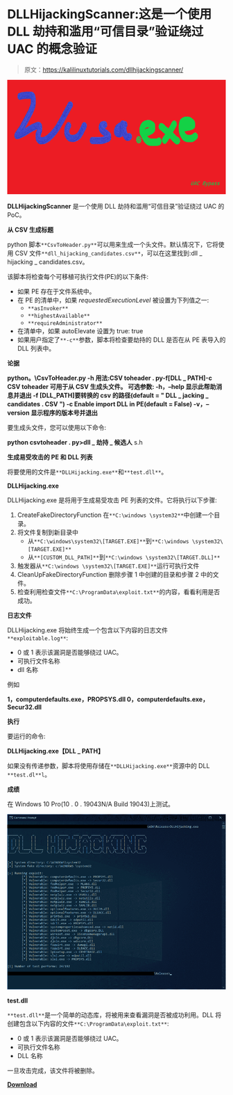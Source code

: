 # DLLHijackingScanner:这是一个使用 DLL 劫持和滥用“可信目录”验证绕过 UAC 的概念验证

> 原文：<https://kalilinuxtutorials.com/dllhijackingscanner/>

[![](img/08c136412eed1921d9dc9dc7b150ba8c.png)](https://blogger.googleusercontent.com/img/a/AVvXsEjPdWhp5iKZcq_hgX_6QrOh9jwChW0QNX4rGv4WNpDbdjgZDM0KIU9198bVMmE9OrFQYIPOqhEC2W7c9gwsMbuPRtU30HwUjvlrs7WuR0unnND_z2aIkY0_0KRbgZMPtzJ1lR-S1a8EGsE2IWOgLA3DD7Rtu_WQ4n2H5xP0ES25z4IBDKN2Qj66WYg2=s728)

**DLLHijackingScanner** 是一个使用 DLL 劫持和滥用“可信目录”验证绕过 UAC 的 PoC。

**从 CSV 生成标题**

python 脚本`**CsvToHeader.py**`可以用来生成一个头文件。默认情况下，它将使用 CSV 文件`**dll_hijacking_candidates.csv**`，可以在这里找到:dll _ hijacking _ candidates.csv。

该脚本将检查每个可移植可执行文件(PE)的以下条件:

*   如果 PE 存在于文件系统中。
*   在 PE 的清单中，如果 *requestedExecutionLevel* 被设置为下列值之一:
    *   `**asInvoker**`
    *   `**highestAvailable**`
    *   `**requireAdministrator**`
*   在清单中，如果 autoElevate 设置为 true: <autoelevate>true</autoelevate>
*   如果用户指定了`**-c**`参数，脚本将检查要劫持的 DLL 是否在从 PE 表导入的 DLL 列表中。

**论据**

**python。\CsvToHeader.py -h
用法:CSV toheader . py-f[DLL _ PATH]-c
CSV toheader 可用于从 CSV 生成头文件。
可选参数:
-h，–help 显示此帮助消息并退出
-f [DLL_PATH]要转换的 csv 的路径(default = " DLL _ jacking _ candidates . CSV ")
-c Enable import DLL in PE(default = False)
-v，–version 显示程序的版本号并退出**

要生成头文件，您可以使用以下命令:

**python csvtoheader . py>dll _ 劫持 _ 候选人** s.h

**生成易受攻击的 PE 和 DLL 列表**

将要使用的文件是`**DLLHijacking.exe**`和`**test.dll**`。

**DLLHijacking.exe**

DLLHijacking.exe 是将用于生成易受攻击 PE 列表的文件。它将执行以下步骤:

1.  CreateFakeDirectoryFunction 在`**C:\windows \system32**`中创建一个目录。
2.  将文件复制到新目录中
    *   从`**C:\windows\system32\[TARGET.EXE]**`到`**C:\windows \system32\[TARGET.EXE]**`
    *   从`**[CUSTOM_DLL_PATH]**`到`**C:\windows \system32\[TARGET.DLL]**`
3.  触发器从`**C:\windows \system32\[TARGET.EXE]**`运行可执行文件
4.  CleanUpFakeDirectoryFunction 删除步骤 1 中创建的目录和步骤 2 中的文件。
5.  检查利用检查文件`**C:\ProgramData\exploit.txt**`的内容，看看利用是否成功。

**日志文件**

DLLHijacking.exe 将始终生成一个包含以下内容的日志文件`**exploitable.log**`:

*   0 或 1 表示该漏洞是否能够绕过 UAC。
*   可执行文件名称
*   dll 名称

例如

**1，computerdefaults.exe，PROPSYS.dll
0，computerdefaults.exe，Secur32.dll**

**执行**

要运行的命令:

**DLLHijacking.exe【DLL _ PATH】**

如果没有传递参数，脚本将使用存储在`**DLLHijacking.exe**`资源中的 DLL `**test.dl**l`。

**成绩**

在 Windows 10 Pro(10 . 0 . 19043N/A Build 19043)上测试。

![](img/d43bd2dbd4c228bf7eda3a2b5f37e052.png)

**test.dll**

`**test.dll**`是一个简单的动态库，将被用来查看漏洞是否被成功利用。DLL 将创建包含以下内容的文件`**C:\ProgramData\exploit.txt**`:

*   0 或 1 表示该漏洞是否能够绕过 UAC。
*   可执行文件名称
*   DLL 名称

一旦攻击完成，该文件将被删除。

[**Download**](https://github.com/SecuProject/DLLHijackingScanner)